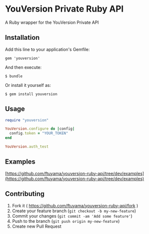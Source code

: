 # YouVersion Private Ruby API

A Ruby wrapper for the YouVersion Private API

## Installation

Add this line to your application's Gemfile:

    gem 'youversion'

And then execute:

    $ bundle

Or install it yourself as:

    $ gem install youversion

## Usage

```ruby
require "youversion"

YouVersion.configure do |config|
  config.token = "YOUR_TOKEN"
end

YouVersion.auth_test
```

## Examples

[https://github.com/ftuyama/youversion-ruby-api/tree/dev/examples](https://github.com/ftuyama/youversion-ruby-api/tree/dev/examples)

## Contributing

1. Fork it ( https://github.com/ftuyama/youversion-ruby-api/fork )
2. Create your feature branch (`git checkout -b my-new-feature`)
3. Commit your changes (`git commit -am 'Add some feature'`)
4. Push to the branch (`git push origin my-new-feature`)
5. Create new Pull Request
